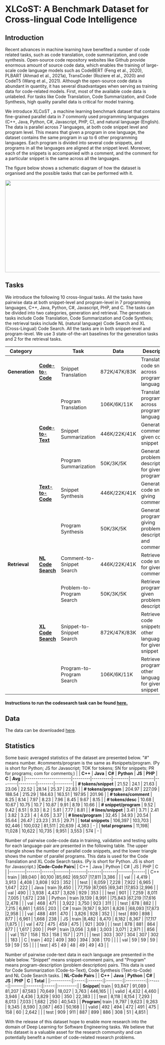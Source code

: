# XLCoST: A Benchmark Dataset for Cross-lingual Code Intelligence


## Introduction
Recent advances in machine learning have benefited a number of code related tasks, such as code translation, code summarization, and code synthesis. Open-source code repository websites like Github provide enormous amount of source code data, which enables the training of large-scale code language models such as CodeBERT (Feng et al., 2020), PLBART (Ahmad et al., 2021a), TransCoder (Roziere et al., 2020) and CodeT5 (Wang et al., 2021). Although the open-source code data is abundant in quantity, it has several disadvantages when serving as training data for code-related models. First, most of the available code data is unlabeled. For tasks like Code Translation, Code Summarization, and Code Synthesis, high quality parallel data is critical for model training. 


We introduce XLCoST , a machine learning benchmark dataset that contains fine-grained parallel data in 7 commonly used programming languages (C++, Java, Python, C#, Javascript, PHP, C), and natural language (English). The data is parallel across 7 languages, at both code snippet level and program level. This means that given a program in one language, the dataset contains the same program in up to 6 other programming languages. Each program is divided into several code snippets, and programs in all the languages are aligned at the snippet level. Moreover, each of the snippets is accompanied with a comment, and the comment for a particular snippet is the same across all the languages.

The figure below shows a schematic diagram of how the dataset is organised and the possible tasks that can be performed with it.
<p align="center">
  <img width="650" height="300" src="https://github.com/reddy-lab-code-research/XLCoST/blob/main/xlcost_schematic.png">
</p>

## Tasks

We introduce the following 10 cross-lingual tasks. All the tasks have pairwise data at both snippet-level and program-level in 7 programming languages, C++, Java, Python, C\#, Javascript, PHP, and C. The tasks can be divided into two categories, generation and retrieval. The generation tasks include Code Translation, Code Summarization and Code Syntheis; the retrieval tasks include NL (natural language) Code Search and XL (Cross-Lingual) Code Search. All the tasks are in both snippet-level and program-level. We use 3 state-of-the-art baselines for the generation tasks and 2 for the retrieval tasks.

| **Category**   |                    | **Task**                  | **Data**     | **Description**                                             | **Baselines**                     |
|----------------|-----------------------|---------------------------|--------------|-------------------------------------------------------------|--------------------------------|
| **Generation** | [**Code-to-Code**](https://github.com/reddy-lab-code-research/XLCoST/tree/main/code/translation)   | Snippet Translation       | 872K/47K/83K | Translate code snippet across programming languages         | CodeBERT(enc-dec), PLBART, CodeT5 |
|                |                    | Program Translation       | 106K/6K/11K  | Translate program across programming languages              |                                   |
|                | [**Code-to-Text**](https://github.com/reddy-lab-code-research/XLCoST/tree/main/code/translation)   | Snippet Summarization     | 446K/22K/41K | Generate comment for given code snippet                     |                                   |
|                |                    | Program Summarization     | 50K/3K/5K    | Generate problem description for given program              |                                   |
|                | [**Text-to-Code**](https://github.com/reddy-lab-code-research/XLCoST/tree/main/code/translation)   | Snippet Synthesis         | 446K/22K/41K | Generate code snippet giving comment                        |                                   |
|                |                    | Program Synthesis         | 50K/3K/5K    | Generate program giving problem description and comments    |                                   |
| **Retrieval**  | [**NL Code Search**](https://github.com/reddy-lab-code-research/XLCoST/tree/main/code/codesearch) | Comment-to-Snippet Search | 446K/22K/41K | Retrieve code snippet for given comment                     | RoBERTa, CodeBERT                 |
|                |                    | Problem-to-Program Search | 50K/3K/5K    | Retrieve program for given problem description              |                                   |
|                | [**XL Code Search**](https://github.com/reddy-lab-code-research/XLCoST/tree/main/code/codesearch) | Snippet-to-Snippet Search | 872K/47K/83K | Retrieve code snippets in other languages for given snippet |                                   |
|                |                    | Program-to-Program Search | 106K/6K/11K  | Retrieve programs in other languages for given snippet      |                                   |

#### Instructions to run the codesearch task can be found [here.](https://github.com/reddy-lab-code-research/XLCoST/tree/main/code/codesearch#code-search)

## Data

The data can be downloaded [here](https://drive.google.com/file/d/10GaFasuLllexWbiH_oCgWKWXv_fFSkUY/view?usp=sharing).

## Statistics
Some basic averaged statistics of the dataset are presented below. "#" means number. #comments/program is the same as
#snippets/program. (Py is short for Python; JS for Javascript; TOK for tokens; SN for snippets; PR
for programs; com for comments;)
|                       | **C++** | **Java** | **C#** | **Python** | **JS** | **PHP** | **C**  | **Avg** |
|-----------------------|---------|----------|--------|------------|--------|---------|--------|---------|
| **# tokens/snippet**  |   21.52 |     24.1 |  21.63 |      23.06 |  22.52 |   28.14 |  25.37 |   22.83 |
| **# tokens/program**  |  204.97 |   227.09 | 188.54 |     215.29 | 184.63 |  163.51 | 197.95 |  201.96 |
| **# tokens/comment**  |    8.25 |     8.14 |   7.97 |       8.23 |   7.96 |    8.45 |   9.67 |    8.15 |
| **# tokens/desc**     |   10.68 |    10.67 |  10.75 |       10.7 |  10.87 |    9.91 |   8.19 |   10.66 |
| **# snippet/program** |    9.52 |     9.42 |   8.51 |       9.33 |    8.2 |    5.81 |   7.77 |    8.81 |
| **# lines/snippet**   |    3.41 |     3.71 |   2.41 |       3.82 |   3.23 |       4 |   4.05 |    3.37 |
| **# lines/program**   |   32.45 |    34.93 |  20.54 |      35.64 |  26.47 |   23.23 |   31.5 |   29.71 |
| **total snippets**    | 106,397 |  103,703 | 92,446 |    100,032 | 81,511 |  20,639 |  4,363 | -       |
| **total programs**    |   11,198|   11,028 | 10,622 |     10,735 |  9,951 |   3,553 |    574 | -       |


Number of pairwise code-code data in training, validation and testing splits for each language-pair are presented in the following table. The upper triangle shows the number of parallel code snippets, and the lower triangle shows the number of parallel programs. This data is used for the Code Translation and XL Code Search tasks. (Py is short for Python. JS is short for Javascript.)
|**Code-Code Pairs**|       | C++  | Java  | Python | C#    | JS    | PHP   | C    |
|--------|-------|------|-------|--------|-------|-------|-------|------|
| C++    | train |      |89,040 | 80,100 |85,662 |69,507 |17,811 |3,386 |
|        | val   |      | 4,419 |  3,913 | 4,408 | 3,808 |   923 |  352 |
|        | test  |      | 8,059 |  7,228 | 7,922 | 6,965 | 1,647 |  222 |
| Java   | train |9,450 |       | 77,759 |87,065 |69,341 |17,853 |2,996 |
|        | val   |  490 |       |  3,938 | 4,437 | 3,826 |   929 |  353 |
|        | test  |  901 |       |  7,259 | 8,011 | 7,005 | 1,672 |  238 |
| Python | train |9,139 | 8,991 |        |75,843 |67,219 |17,616 |2,478 |
|        | val   |  468 |   471 |        | 3,922 | 3,750 |   923 |  311 |
|        | test  |  878 |   882 |        | 7,215 | 6,861 | 1,655 |  203 |
| C#     | train |9,187 | 9,301 |  8,826 |       |68,093 |17,873 |2,958 |
|        | val   |  488 |   491 |    470 |       | 3,826 |   928 |  352 |
|        | test  |  890 |   898 |    877 |       | 6,961 | 1,668 |  238 |
| JS     | train |8,482 | 8,470 |  8,182 | 8,367 |       |17,117 |1,875 |
|        | val   |  472 |   475 |    459 |   475 |       |   921 |  309 |
|        | test  |  878 |   881 |    864 |   877 |       | 1,617 |  200 |
| PHP    | train |3,056 |  3,68 |  3,003 | 3,071 | 2,971 |       |  856 |
|        | val   |  157 |   158 |    153 |   158 |   157 |       |  271 |
|        | test  |  303 |   307 |    304 |   307 |   302 |       |  183 |
| C      | train |  402 |   409 |    380 |   394 |   308 |   170 |      |
|        | val   |   59 |    59 |     59 |    59 |    59 |    55 |      |
|        | test  |   45 |    49 |     48 |    49 |    49 |    43 |      |


Number of pairwise code-text data in each language are presented in the table below. "Snippet" means snippet-comment pairs, and "Program" means program-description (problem description) pairs. This data is used for Code Summarization (Code-to-Text), Code Synthesis (Text-to-Code) and NL Code Search tasks.
| **NL-Code Pairs** |       | **C++** | **Java** | **Python** | **C#** | **JS** | **PHP** | **C** | **Total** |
|:----------:|:-----:|:-------:|:--------:|:----------:|:------:|:------:|:-------:|:-----:|:---------:|
| **Snippet**| train | 93,847  |  91,089  |   81,207   | 87,583 | 70,649 | 18,027  | 3,763 |   446,165  |
|            | valid |  4,432  |  4,460   |   3,946    | 4,436  | 3,829  |   930   |  350  |   22,383   |
|            |  test |  8,118  |  8,154   |   7,293    | 8,013  | 7,033  |  1,682  |  250  |   40,543   |
| **Program**| train |  9,797  |  9,623   |   9,263    | 9,345  | 8,590  |  3,087  |  463  |   50,168   |
|            | valid |   492   |    494   |     472    |   491  |   475  |   158   |   60  |    2,642   |
|            |  test |   909   |    911   |     887    |   899  |   886  |   308   |   51  |    4,851   |


With the release of this dataset hope to enable more research into the domain of Deep Learning for Software Engineering tasks. We believe that this dataset is a valuable asset for the research community and can potentially benefit a number of code-related research problems.

<!-- ### Code Translation

<!-- #### Snippet Level -->

<!-- | **CodeBLEU** | **Model**      | **C++**   | **Java**  | **Python** | **C#**    | **JS**    | **PHP**   | **C**     |
|--------------|----------------|-----------|-----------|------------|-----------|-----------|-----------|-----------|
| **C++**      | **Naive Copy** | -         |     64.56 |      34.79 |     63.19 |     53.16 |     42.56 |      84.2 |
|              | **CodeBERT**   | -         |     84.94 |      74.55 |     84.99 |     82.79 |     68.56 |     45.46 |
|              | **PLBART**     | -         |     83.85 |      74.89 |     84.57 |     83.19 |     68.62 |     83.95 |
|              | **CodeT5**     | **-**     | **86.35** |  **76.28** | **85.85** | **84.31** | **69.87** | **90.45** |
| **Java**     | **Naive Copy** |     70.85 | -         |         35 |     78.43 |     57.81 |     42.49 |     69.74 |
|              | **CodeBERT**   |     87.27 | -         |      58.39 |     92.26 |     84.63 |     67.26 |     39.94 |
|              | **PLBART**     |     87.31 | -         |       58.3 |     90.78 |     85.42 |     67.44 |     72.47 |
|              | **CodeT5**     | **88.26** | **-**     |  **74.59** | **92.56** | **86.22** | **69.02** | **82.78** |
| **Python**   | **Naive Copy** |     39.22 |     31.89 | -          |     31.79 |     38.34 |     36.02 |     37.79 |
|              | **CodeBERT**   |     80.46 |      58.5 | -          |     54.72 |     57.38 |     65.14 |      10.7 |
|              | **PLBART**     |     80.15 |     74.15 | -          |      73.5 |      73.2 |     66.12 |     62.15 |
|              | **CodeT5**     | **81.56** | **78.61** | **-**      | **78.89** | **77.76** | **67.54** | **68.67** |
| **C#**       | **Naive Copy** |     69.78 |     78.71 |      34.77 | -         |     57.85 |     42.53 |     66.73 |
|              | **CodeBERT**   |     86.96 |     90.15 |      56.92 | -         |     84.38 |     67.18 |     40.43 |
|              | **PLBART**     |     84.98 |      6.27 |      69.82 | -         |     85.02 |      67.3 |     75.74 |
|              | **CodeT5**     | **88.06** | **91.69** |  **73.85** | **-**     | **85.95** | **68.97** | **81.09** |
| **JS**       | **Naive Copy** |     60.82 |     59.25 |      38.84 |     64.27 | -         |     41.56 |     55.84 |
|              | **CodeBERT**   |     84.38 |     84.42 |      52.57 |     84.74 | -         |     66.66 |     33.29 |
|              | **PLBART**     |     84.45 |      84.9 |      69.29 |     85.05 | -         |     67.09 |     72.65 |
|              | **CodeT5**     | **85.06** | **85.48** |  **73.15** | **85.96** | **-**     | **68.42** | **80.49** |
| **PHP**      | **Naive Copy** |     36.33 |     35.61 |      24.62 |     36.67 |     35.55 | -         |     35.95 |
|              | **CodeBERT**   |     82.58 |     81.57 |      69.29 |     80.96 |     79.94 | -         |     28.45 |
|              | **PLBART**     |     83.87 |     81.66 |      71.17 |        78 |     82.94 | -         |     57.39 |
|              | **CodeT5**     | **86.33** | **85.12** |  **73.22** | **84.56** | **83.56** | **-**     |  **79.3** |
| **C**        | **Naive Copy** |     83.93 |     65.46 |      38.49 |     63.05 |     55.55 |     41.85 | -         |
|              | **CodeBERT**   |     45.84 |     39.69 |      13.55 |     39.71 |     29.85 |     38.88 | -         |
|              | **PLBART**     |     82.53 |     72.35 |      49.16 |     75.78 |     75.05 |     60.86 | -         |
|              | **CodeT5**     | **90.26** | **81.81** |  **63.81** | **83.05** | **79.73** | **66.32** | **-**     |
 -->

<!-- #### Program Level

| **CodeBLEU** | **Model**      | **C++**   | **Java**  | **Python** | **C#**    | **JS**    | **PHP**   | **C**     |
|--------------|----------------|-----------|-----------|------------|-----------|-----------|-----------|-----------|
| **C++**      | **Naive Copy** | -         |     57.36 |      17.68 |     58.02 |     53.16 |     18.97 |     75.91 |
|              | **CodeBERT**   | -         |     74.73 |      24.96 |     76.35 |     72.95 |      50.4 |     21.84 |
|              | **PLBART**     | -         |     75.26 |      70.13 |     78.01 |     61.85 |     67.01 |     72.59 |
|              | **CodeT5**     | **-**     | **80.03** |  **71.56** | **81.73** | **79.48** | **70.44** | **85.67** |
| **Java**     | **Naive Copy** |     64.25 | -         |      39.87 |     72.68 |     57.81 |     42.51 |     62.48 |
|              | **CodeBERT**   |     79.36 | -         |       8.51 |     84.43 |     76.02 |     51.42 |     21.22 |
|              | **PLBART**     |     81.41 | -         |      66.29 |     83.34 |     80.14 |     67.12 |     63.37 |
|              | **CodeT5**     |     84.26 | -         |      69.57 |     87.79 |     80.67 |     69.44 |     78.78 |
| **Python**   | **Naive Copy** |     37.47 |     29.78 | -          |     27.59 |     38.42 |     35.48 |     35.66 |
|              | **CodeBERT**   |     68.87 |     28.22 | -          |      17.8 |     23.65 |      49.3 |     18.32 |
|              | **PLBART**     |     74.38 |      67.8 | -          |     66.03 |      69.3 |     64.85 |     29.05 |
|              | **CodeT5**     | **78.85** | **73.15** | **-**      | **73.35** |  **71.8** |  **67.5** | **56.35** |
| **C#**       | **Naive Copy** |        64 |     73.63 |      40.09 | -         |     57.79 |     42.96 |     60.87 |
|              | **CodeBERT**   |     78.52 |     82.25 |      10.82 | -         |     75.46 |     51.76 |     21.63 |
|              | **PLBART**     |     80.17 |     81.37 |      67.02 | -         |     79.81 |     67.12 |      57.6 |
|              | **CodeT5**     | **83.59** |  **85.7** |  **69.52** | **-**     |  **80.5** | **69.63** | **77.35** |
| **JS**       | **Naive Copy** |     53.81 |     51.77 |      42.31 |     54.86 | -         |     42.11 |     49.04 |
|              | **CodeBERT**   |     75.43 |     72.33 |       9.19 |     75.47 | -         |     52.08 |     19.79 |
|              | **PLBART**     |     80.19 |     76.96 |      64.18 |     78.51 | -         |     67.24 |      67.7 |
|              | **CodeT5**     | **82.14** | **79.91** |  **68.42** | **81.77** | **-**     | **68.76** | **74.57** |
| **PHP**      | **Naive Copy** |     34.62 |     31.33 |      25.68 |     32.81 |     32.26 | -         |     33.45 |
|              | **CodeBERT**   |     50.13 |     46.81 |      16.92 |     49.75 |     48.12 | -         |     22.19 |
|              | **PLBART**     |      79.4 |     72.77 |      61.26 |     74.16 |     44.26 | -         |     56.23 |
|              | **CodeT5**     | **85.55** | **82.09** |  **72.26** | **83.79** | **81.72** | **-**     | **65.86** |
| **C**        | **Naive Copy** |      78.4 |     59.41 |       20.2 |     59.83 |     53.54 |     19.75 | -         |
|              | **CodeBERT**   |      21.7 |     21.27 |       21.1 |      19.5 |     15.64 |     31.71 | -         |
|              | **PLBART**     |     78.42 |     13.45 |       5.53 |     45.15 |     31.47 |     25.17 | -         |
|              | **CodeT5**     | **88.17** | **76.12** |  **56.32** |  **80.2** |  **76.5** | **64.28** | **-**     |
 -->


<!-- 
### Code Summarization
#### Snippet Level

| **BLEU**               | **Model**    | **C++**   | **Java**  | **Python** | **C#**    | **JS**    | **PHP**   | **C**   |
|------------------------|--------------|-----------|-----------|------------|-----------|-----------|-----------|---------|
| **Code Summarization** | **CodeBERT** |      14.4 |     13.13 |       3.96 |     14.07 |     11.81 |     11.25 |    5.84 |
|                        | **PLBART**   |     14.77 |     13.76 |          8 |     14.37 |     10.93 |      9.07 | **7.5** |
|                        | **CodeT5**   | **17.36** | **16.69** |  **10.76** | **17.44** | **14.34** | **13.42** |    6.63 |

#### Program Level

| **BLEU**               | **Model**    | **C++**  | **Java** | **Python** | **C#**   | **JS**   | **PHP**  | **C**     |
|------------------------|--------------|----------|----------|------------|----------|----------|----------|-----------|
| **Code Summarization** | **CodeBERT** |     7.68 |     5.47 |       2.04 |     7.58 |     7.67 |      7.5 |      6.64 |
|                        | **PLBART**   |     7.65 |     6.35 |       4.86 | **9.23** |     6.78 |     6.03 |      4.14 |
|                        | **CodeT5**   | **9.62** | **8.82** |   **6.32** |     7.75 | **8.23** | **10.5** | **12.84** |
 -->
<!-- ### Code Search

#### Snippet Level
| **MRR**            | **Model**    | **C++**   | **Java**  | **Python** | **C#**    | **JS**    | **PHP**   | **C**     |
|--------------------|--------------|-----------|-----------|------------|-----------|-----------|-----------|-----------|
| **NL Code Search** | **RoBERTa**  |     25.77 |     25.85 |      27.08 |     25.64 |     26.78 |     33.47 |     36.14 |
|                    | **CodeBERT** | **29.77** | **29.41** |  **30.94** | **29.08** |  **31.2** | **38.75** | **41.56** |
| **XL Code Search** | **RoBERTa**  |     41.73 |     41.25 |      36.16 |     41.18 |     43.17 | **41.17** |      37.1 |
|                    | **CodeBERT** | **42.11** | **41.71** |  **36.98** | **41.52** | **43.41** |     41.09 | **37.87** | -->

<!-- #### Program Level
| **MRR**            | **Model**    | **C++**   | **Java**  | **Python** | **C#**    | **JS**    | **PHP**   | **C**     |
|--------------------|--------------|-----------|-----------|------------|-----------|-----------|-----------|-----------|
| **NL Code Search** | **RoBERTa**  |     51.47 |      50.4 |      48.98 |     52.24 |     50.05 |     62.01 | **56.34** |
|                    | **CodeBERT** | **59.13** | **56.07** |  **57.97** | **56.65** | **54.37** | **65.13** |     47.13 |
| **XL Code Search** | **RoBERTa**  |     48.28 |     47.66 |      46.11 |      46.4 |      47.6 |     43.76 |     40.15 |
|                    | **CodeBERT** | **48.71** | **48.33** |  **47.24** | **47.96** | **47.66** | **44.02** | **40.43** |
 -->
